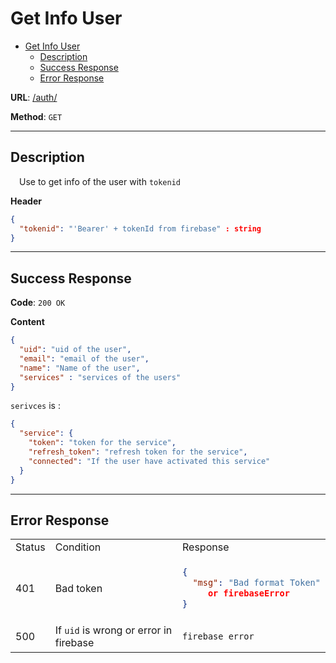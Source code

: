 # Get Info User
- [Get Info User](#get-info-user)
    - [Description](#description)
    - [Success Response](#success-response)
    - [Error Response](#error-response)

**URL**: [/auth/]()

**Method**: `GET`

---

## Description
&emsp;Use to get info of the user with `tokenid`


**Header**

```json
{
  "tokenid": "'Bearer' + tokenId from firebase" : string
}
```

---
## Success Response

**Code**: `200 OK`

**Content**

```json
{
  "uid": "uid of the user",
  "email": "email of the user",
  "name": "Name of the user",
  "services" : "services of the users"
}
```

`serivces` is :

```json
{
  "service": {
    "token": "token for the service",
    "refresh_token": "refresh token for the service",
    "connected": "If the user have activated this service"
  }
}
```

---
## Error Response

<table>
<tr>
<td> Status </td> <td> Condition </td> <td> Response </td>
</tr>

<tr>
<td> 401 </td>
<td>Bad token</td>
<td>

```json
{
  "msg": "Bad format Token"
     or firebaseError
}
```

</td>
</tr>

<tr>
<td> 500 </td>
<td>If <code>uid</code> is wrong or error in firebase</td>
<td>

```
firebase error
```

</td>
</tr>

</table>

